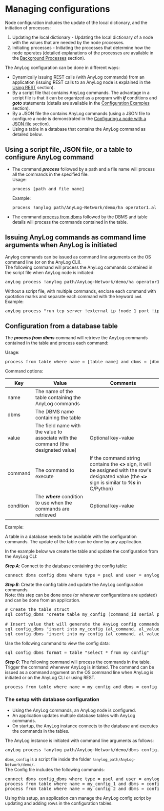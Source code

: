 # Managing configurations

Node configuration includes the update of the local dictionary, and the initiation of processes:  
1) Updating the local dictionary - Updating the local dictionary of a node with the values that are needed by the node processes.
2) Initiating processes - Initiating the processes that determine how the node operates (detailed explanations of the 
   processes are available in the [Background Processes](.//background%20processes.md#background-processes) section).

The AnyLog configuration can be done in different ways:  
* Dynamically issuing REST calls (with AnyLog commands) from an application (issuing REST calls to an AnyLog node is explained in the [Using REST](.//using%20rest.md#using-rest) section).  
* By a script file that contains AnyLog commands. The advantage in a script file is that it can be organized
as a program with ***if*** conditions and ***goto*** statements (details are available in the [Configuration Examples](.//examples/Configuration.md#configuration-examples) section).
* By a JSON file the contains AnyLog commands (using a JSON file to configure a node is demonstrated in the [Configuring a node with a JSON file](.//examples/Configuration.md#configuring-a-node-with-a-json-file) section).
* Using a table in a database that contains the AnyLog command as detailed below.    

## Using a script file, JSON file, or a table to configure AnyLog command

* The command ***process*** followed by a path and a file name will process all the commands in the specified file.  
  Usage:
  <pre>
  process [path and file name]
  </pre>
  Example:
  <pre>
  process !anylog_path/AnyLog-Network/demo/ha_operator1.al
  </pre>
* The command [process from dbms](#configuration-from-a-database-table) followed by the DBMS and table details will process the commands contained in
  the table.  

## Issuing AnyLog commands as command lime arguments when AnyLog is initiated

Anylog commands can be issued as command line arguments on the OS command line (or on the AnyLog CLI).  
The following command will process the AnyLog commands contained in the script file when AnyLog node is initiated:  
<pre>
anyLog process !anylog_path/AnyLog-Network/demo/ha_operator1.al
</pre>

Without a script file, with multiple commands, enclose each command with quotation marks and separate each command with the keyword ```and```.  
Example:
<pre>
anyLog process "run tcp server !external_ip !node_1_port !ip !node_1_port" and "run rest server !ip 7849"
</pre>

## Configuration from a database table

The ***process from dbms*** command will retrieve the AnyLog commands contained in the table and process each command:

Usage:
<pre>
process from table where name = [table name] and dbms = [dbms name] and value = [value field name] and command = [command to execute] and condition = [where condition]
</pre>

Command options:

| Key        | Value  | Comments  |
| ---------- | -------| ------- |
| name      | The name of the table containing the AnyLog commands | |
| dbms       | The DBMS name containing the table |  |
| value      | The field name with the value to associate with the command (the designated value)| Optional key-value  |
| command    | The command to execute| If the command string contains the ***<>*** sign, it will be assigned with the row's designated value (the ***<>*** sign is similar to ***%s*** in C/Python) |
| condition  | The ***where*** condition to use when the commands are retrieved | Optional key-value |

Example:

A table in a database needs to be available with the configuration commands. The update of the table can be done by any application.  

In the example below we create the table and update the configuration from the AnyLog CLI:  

***Step A***: Connect to the database containing the config table:
<pre>
connect dbms config_dbms where type = psql and user = anylog and ip = 127.0.0.1 and password = demo and port = 5432
</pre>

***Step B***: Create the config table and update the AnyLog configuration commands.  
Note: this step can be done once (or whenever configurations are updated) and can be done from an application.
<pre>
# Create the table struct
sql config_dbms "create table my_config (command_id serial primary key not null, al_value varchar, al_command varchar not null)"

# Insert value that will generate the AnyLog config commands
sql config_dbms "insert into my_config (al_command, al_value) values ('anylog_server_port=<>', '2148')"
sql config_dbms "insert into my_config (al_command, al_value) values ('sync_time=<>', '30 seconds')"
</pre>

Use the following command to view the config data:

<pre>
sql config_dbms format = table "select * from my_config"
</pre>

***Step C***: The following command will process the commands in the table. Trigger the command whenever AnyLog is initiated.
The command can be issued as a command argument on the OS command line when AnyLog is initiated or on the AnyLog CLI or using REST. 

<pre>
process from table where name = my_config and dbms = config_dbms and value = al_value and command = al_command and condition = "order by command_id"
</pre>

### The setup with database configuration
* Using the AnyLog commands, an AnyLog node is configured.   
* An application updates multiple database tables with AnyLog commands.    
* On startup, the AnyLog instance connects to the database and executes the commands in the tables.  

The AnyLog instance is initiated with command line arguments as follows:
<pre>
anyLog process !anylog_path/AnyLog-Network/demo/dbms_config.al
</pre>

```dbms_config``` is a script file inside the folder ```!anylog_path/AnyLog-Network/demo/```.  
The Config file includes the following commands:
<pre>
connect dbms config_dbms where type = psql and user = anylog and ip = 127.0.0.1 and password = demo and port = 5432
process from table where name = my_config_1 and dbms = config_dbms and value = al_value and command = al_command and condition = "order by command_id"
process from table where name = my_config_2 and dbms = config_dbms and value = al_value and command = al_command and condition = "order by command_id"
</pre>

Using this setup, an application can manage the AnyLog config script by updating and adding rows in the configuration tables.
